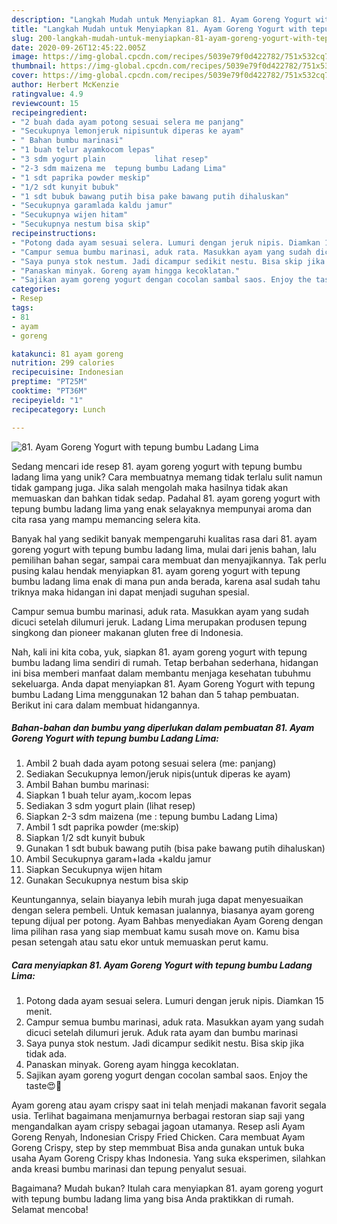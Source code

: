```yaml
---
description: "Langkah Mudah untuk Menyiapkan 81. Ayam Goreng Yogurt with tepung bumbu Ladang Lima, Bisa Manjain Lidah"
title: "Langkah Mudah untuk Menyiapkan 81. Ayam Goreng Yogurt with tepung bumbu Ladang Lima, Bisa Manjain Lidah"
slug: 200-langkah-mudah-untuk-menyiapkan-81-ayam-goreng-yogurt-with-tepung-bumbu-ladang-lima-bisa-manjain-lidah
date: 2020-09-26T12:45:22.005Z
image: https://img-global.cpcdn.com/recipes/5039e79f0d422782/751x532cq70/81-ayam-goreng-yogurt-with-tepung-bumbu-ladang-lima-foto-resep-utama.jpg
thumbnail: https://img-global.cpcdn.com/recipes/5039e79f0d422782/751x532cq70/81-ayam-goreng-yogurt-with-tepung-bumbu-ladang-lima-foto-resep-utama.jpg
cover: https://img-global.cpcdn.com/recipes/5039e79f0d422782/751x532cq70/81-ayam-goreng-yogurt-with-tepung-bumbu-ladang-lima-foto-resep-utama.jpg
author: Herbert McKenzie
ratingvalue: 4.9
reviewcount: 15
recipeingredient:
- "2 buah dada ayam potong sesuai selera me panjang"
- "Secukupnya lemonjeruk nipisuntuk diperas ke ayam"
- " Bahan bumbu marinasi"
- "1 buah telur ayamkocom lepas"
- "3 sdm yogurt plain           lihat resep"
- "2-3 sdm maizena me  tepung bumbu Ladang Lima"
- "1 sdt paprika powder meskip"
- "1/2 sdt kunyit bubuk"
- "1 sdt bubuk bawang putih bisa pake bawang putih dihaluskan"
- "Secukupnya garamlada kaldu jamur"
- "Secukupnya wijen hitam"
- "Secukupnya nestum bisa skip"
recipeinstructions:
- "Potong dada ayam sesuai selera. Lumuri dengan jeruk nipis. Diamkan 15 menit."
- "Campur semua bumbu marinasi, aduk rata. Masukkan ayam yang sudah dicuci setelah dilumuri jeruk. Aduk rata ayam dan bumbu marinasi"
- "Saya punya stok nestum. Jadi dicampur sedikit nestu. Bisa skip jika tidak ada."
- "Panaskan minyak. Goreng ayam hingga kecoklatan."
- "Sajikan ayam goreng yogurt dengan cocolan sambal saos. Enjoy the taste😍🥰"
categories:
- Resep
tags:
- 81
- ayam
- goreng

katakunci: 81 ayam goreng 
nutrition: 299 calories
recipecuisine: Indonesian
preptime: "PT25M"
cooktime: "PT36M"
recipeyield: "1"
recipecategory: Lunch

---
```



![81. Ayam Goreng Yogurt with tepung bumbu Ladang Lima](https://img-global.cpcdn.com/recipes/5039e79f0d422782/751x532cq70/81-ayam-goreng-yogurt-with-tepung-bumbu-ladang-lima-foto-resep-utama.jpg)

Sedang mencari ide resep 81. ayam goreng yogurt with tepung bumbu ladang lima yang unik? Cara membuatnya memang tidak terlalu sulit namun tidak gampang juga. Jika salah mengolah maka hasilnya tidak akan memuaskan dan bahkan tidak sedap. Padahal 81. ayam goreng yogurt with tepung bumbu ladang lima yang enak selayaknya mempunyai aroma dan cita rasa yang mampu memancing selera kita.

Banyak hal yang sedikit banyak mempengaruhi kualitas rasa dari 81. ayam goreng yogurt with tepung bumbu ladang lima, mulai dari jenis bahan, lalu pemilihan bahan segar, sampai cara membuat dan menyajikannya. Tak perlu pusing kalau hendak menyiapkan 81. ayam goreng yogurt with tepung bumbu ladang lima enak di mana pun anda berada, karena asal sudah tahu triknya maka hidangan ini dapat menjadi suguhan spesial.

Campur semua bumbu marinasi, aduk rata. Masukkan ayam yang sudah dicuci setelah dilumuri jeruk. Ladang Lima merupakan produsen tepung singkong dan pioneer makanan gluten free di Indonesia.


Nah, kali ini kita coba, yuk, siapkan 81. ayam goreng yogurt with tepung bumbu ladang lima sendiri di rumah. Tetap berbahan sederhana, hidangan ini bisa memberi manfaat dalam membantu menjaga kesehatan tubuhmu sekeluarga. Anda dapat menyiapkan 81. Ayam Goreng Yogurt with tepung bumbu Ladang Lima menggunakan 12 bahan dan 5 tahap pembuatan. Berikut ini cara dalam membuat hidangannya.

<!--inarticleads1-->

##### Bahan-bahan dan bumbu yang diperlukan dalam pembuatan 81. Ayam Goreng Yogurt with tepung bumbu Ladang Lima:

1. Ambil 2 buah dada ayam potong sesuai selera (me: panjang)
1. Sediakan Secukupnya lemon/jeruk nipis(untuk diperas ke ayam)
1. Ambil  Bahan bumbu marinasi:
1. Siapkan 1 buah telur ayam,.kocom lepas
1. Sediakan 3 sdm yogurt plain           (lihat resep)
1. Siapkan 2-3 sdm maizena (me : tepung bumbu Ladang Lima)
1. Ambil 1 sdt paprika powder (me:skip)
1. Siapkan 1/2 sdt kunyit bubuk
1. Gunakan 1 sdt bubuk bawang putih (bisa pake bawang putih dihaluskan)
1. Ambil Secukupnya garam+lada +kaldu jamur
1. Siapkan Secukupnya wijen hitam
1. Gunakan Secukupnya nestum bisa skip


Keuntungannya, selain biayanya lebih murah juga dapat menyesuaikan dengan selera pembeli. Untuk kemasan jualannya, biasanya ayam goreng tepung dijual per potong. Ayam Bahbas menyediakan Ayam Goreng dengan lima pilihan rasa yang siap membuat kamu susah move on. Kamu bisa pesan setengah atau satu ekor untuk memuaskan perut kamu. 

<!--inarticleads2-->

##### Cara menyiapkan 81. Ayam Goreng Yogurt with tepung bumbu Ladang Lima:

1. Potong dada ayam sesuai selera. Lumuri dengan jeruk nipis. Diamkan 15 menit.
1. Campur semua bumbu marinasi, aduk rata. Masukkan ayam yang sudah dicuci setelah dilumuri jeruk. Aduk rata ayam dan bumbu marinasi
1. Saya punya stok nestum. Jadi dicampur sedikit nestu. Bisa skip jika tidak ada.
1. Panaskan minyak. Goreng ayam hingga kecoklatan.
1. Sajikan ayam goreng yogurt dengan cocolan sambal saos. Enjoy the taste😍🥰


Ayam goreng atau ayam crispy saat ini telah menjadi makanan favorit segala usia. Terlihat bagaimana menjamurnya berbagai restoran siap saji yang mengandalkan ayam crispy sebagai jagoan utamanya. Resep asli Ayam Goreng Renyah, Indonesian Crispy Fried Chicken. Cara membuat Ayam Goreng Crispy, step by step memmbuat Bisa anda gunakan untuk buka usaha Ayam Goreng Crispy khas Indonesia. Yang suka eksperimen, silahkan anda kreasi bumbu marinasi dan tepung penyalut sesuai. 

Bagaimana? Mudah bukan? Itulah cara menyiapkan 81. ayam goreng yogurt with tepung bumbu ladang lima yang bisa Anda praktikkan di rumah. Selamat mencoba!
